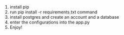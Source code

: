 1. install pip
2. run pip install -r requirements.txt command
3. install postgres and create an account and a database
4. enter the configurations into the app.py
5. Enjoy!
